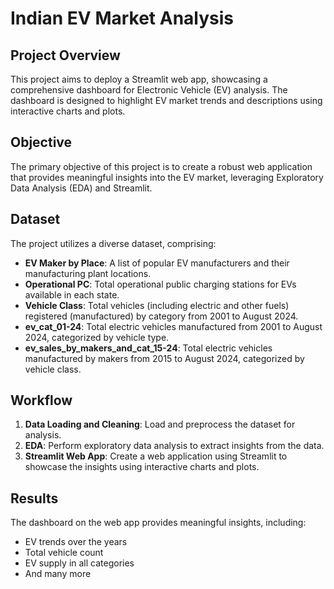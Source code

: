 
# Indian EV Market Analysis

## Project Overview

This project aims to deploy a Streamlit web app, showcasing a comprehensive dashboard for Electronic Vehicle (EV) analysis. The dashboard is designed to highlight EV market trends and descriptions using interactive charts and plots.

## Objective

The primary objective of this project is to create a robust web application that provides meaningful insights into the EV market, leveraging Exploratory Data Analysis (EDA) and Streamlit.

## Dataset

The project utilizes a diverse dataset, comprising:

* **EV Maker by Place**: A list of popular EV manufacturers and their manufacturing plant locations.
* **Operational PC**: Total operational public charging stations for EVs available in each state.
* **Vehicle Class**: Total vehicles (including electric and other fuels) registered (manufactured) by category from 2001 to August 2024.
* **ev_cat_01-24**: Total electric vehicles manufactured from 2001 to August 2024, categorized by vehicle type.
* **ev_sales_by_makers_and_cat_15-24**: Total electric vehicles manufactured by makers from 2015 to August 2024, categorized by vehicle class.

## Workflow

1. **Data Loading and Cleaning**: Load and preprocess the dataset for analysis.
2. **EDA**: Perform exploratory data analysis to extract insights from the data.
3. **Streamlit Web App**: Create a web application using Streamlit to showcase the insights using interactive charts and plots.

## Results

The dashboard on the web app provides meaningful insights, including:

* EV trends over the years
* Total vehicle count
* EV supply in all categories
* And many more


